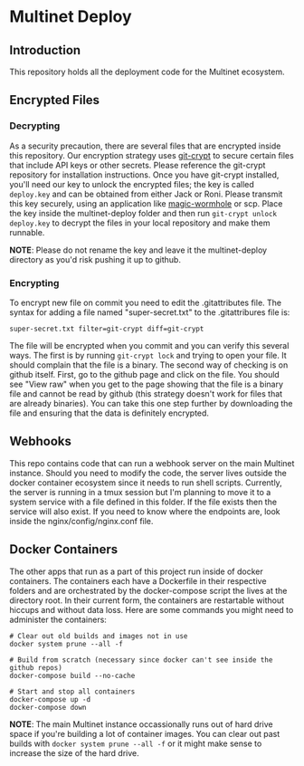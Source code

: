 # Multinet Deploy

## Introduction
This repository holds all the deployment code for the Multinet ecosystem.
## Encrypted Files

### Decrypting
As a security precaution, there are several files that are encrypted inside this repository. Our encryption strategy uses [git-crypt](https://github.com/AGWA/git-crypt) to secure certain files that include API keys or other secrets. Please reference the git-crypt repository for installation instructions. Once you have git-crypt installed, you'll need our key to unlock the encrypted files; the key is called `deploy.key` and can be obtained from either Jack or Roni. Please transmit this key securely, using an application like [magic-wormhole](https://github.com/warner/magic-wormhole) or scp. Place the key inside the multinet-deploy folder and then run `git-crypt unlock deploy.key` to decrypt the files in your local repository and make them runnable.

**NOTE**: Please do not rename the key and leave it the multinet-deploy directory as you'd risk pushing it up to github. 

### Encrypting
To encrypt new file on commit you need to edit the .gitattributes file. The syntax for adding a file named "super-secret.txt" to the .gitattribures file is: 
```
super-secret.txt filter=git-crypt diff=git-crypt
```

The file will be encrypted when you commit and you can verify this several ways. The first is by running `git-crypt lock` and trying to open your file. It should complain that the file is a binary. The second way of checking is on github itself. First, go to the github page and click on the file. You should see "View raw" when you get to the page showing that the file is a binary file and cannot be read by github (this strategy doesn't work for files that are already binaries). You can take this one step further by downloading the file and ensuring that the data is definitely encrypted.

## Webhooks
This repo contains code that can run a webhook server on the main Multinet instance. Should you need to modify the code, the server lives outside the docker container ecosystem since it needs to run shell scripts. Currently, the server is running in a tmux session but I'm planning to move it to a system service with a file defined in this folder. If the file exists then the service will also exist. If you need to know where the endpoints are, look inside the nginx/config/nginx.conf file. 

## Docker Containers
The other apps that run as a part of this project run inside of docker containers. The containers each have a Dockerfile in their respective folders and are orchestrated by the docker-compose script the lives at the directory root. In their current form, the containers are restartable without hiccups and without data loss. Here are some commands you might need to administer the containers:

```
# Clear out old builds and images not in use
docker system prune --all -f

# Build from scratch (necessary since docker can't see inside the github repos)
docker-compose build --no-cache

# Start and stop all containers
docker-compose up -d
docker-compose down
```

**NOTE**: The main Multinet instance occassionally runs out of hard drive space if you're building a lot of container images. You can clear out past builds with `docker system prune --all -f` or it might make sense to increase the size of the hard drive.
